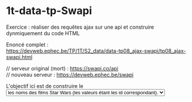 # 1t-data-tp-Swapi

Exercice : réaliser des requêtes ajax sur une api et construire dynmiquement du code HTML  
  
Enoncé complet :  
https://devweb.ephec.be/TP/1T/S2_data/data-tp08_ajax-swapi/tp08_ajax-swapi.html  
  
// serveur original (mort) : https://swapi.co/api  
// nouveau serveur : https://devweb.ephec.be/swapi  

L'objectif ici est de construire le <select> avec comme <option> les noms des films Star Wars (les valeurs étant les id correspondant).  
